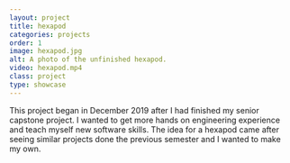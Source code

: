 ```yaml
---
layout: project
title: hexapod
categories: projects
order: 1
image: hexapod.jpg
alt: A photo of the unfinished hexapod.
video: hexapod.mp4
class: project
type: showcase
--- 
```

This project began in December 2019 after I had finished my senior capstone project. I wanted to get more hands on engineering experience and teach myself new software skills. The idea for a hexapod came after seeing similar projects done the previous semester and I wanted to make my own. 